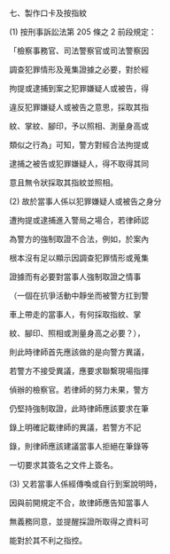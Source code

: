 七、製作口卡及按指紋

(1) 按刑事訴訟法第 205 條之 2 前段規定：

「檢察事務官、司法警察官或司法警察因

調查犯罪情形及蒐集證據之必要，對於經

拘提或逮捕到案之犯罪嫌疑人或被告，得

違反犯罪嫌疑人或被告之意思，採取其指

紋、掌紋、腳印，予以照相、測量身高或

類似之行為」可知，警方對經合法拘提或

逮捕之被告或犯罪嫌疑人，得不取得其同

意且無令狀採取其指紋並照相。

(2) 故於當事人係以犯罪嫌疑人或被告之身分

遭拘提或逮捕進入警局之場合，若律師認

為警方的強制取證不合法，例如，於案內

根本沒有足以顯示因調查犯罪情形或蒐集

證據而有必要對當事人強制取證之情事



（一個在抗爭活動中靜坐而被警方扛到警

車上帶走的當事人，有何採取指紋、掌

紋、腳印、照相或測量身高之必要？），

則此時律師首先應該做的是向警方異議，

若警方不接受異議，應要求聯繫現場指揮

偵辦的檢察官。若律師的努力未果，警方

仍堅持強制取證，此時律師應該要求在筆

錄上明確記載律師的異議，若警方不記

錄，則律師應該建議當事人拒絕在筆錄等

一切要求其簽名之文件上簽名。

(3) 又若當事人係經傳喚或自行到案說明時，

因與前開規定不合，故律師應告知當事人

無義務同意，並提醒採證所取得之資料可

能對於其不利之指控。



